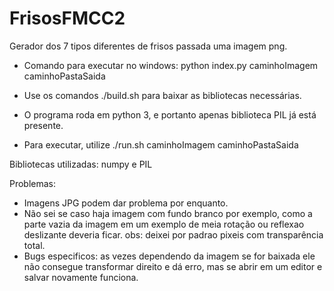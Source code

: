 # FrisosFMCC2

Gerador dos 7 tipos diferentes de frisos passada uma imagem png.

- Comando para executar no windows: python index.py caminhoImagem caminhoPastaSaida

- Use os comandos ./build.sh para baixar as bibliotecas necessárias.

- O programa roda em python 3, e portanto apenas biblioteca PIL já está presente.

- Para executar, utilize ./run.sh caminhoImagem caminhoPastaSaida

Bibliotecas utilizadas: numpy e PIL

Problemas:
- Imagens JPG podem dar problema por enquanto.
- Não sei se caso haja imagem com fundo branco por exemplo, como a parte vazia da imagem em um exemplo de meia rotação ou reflexao deslizante deveria ficar. obs: deixei por padrao pixeis com transparência total.
- Bugs especificos: as vezes dependendo da imagem se for baixada ele não consegue transformar direito e dá erro, mas se abrir em um editor e salvar novamente funciona.
